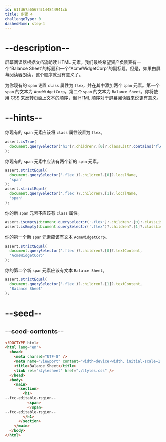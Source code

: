 ```yaml
---
id: 61fd67a656743144844941cb
title: 步骤 4
challengeType: 0
dashedName: step-4
---
```


# --description--

屏幕阅读器根据文档流朗读 HTML 元素。我们最终希望资产负债表有一个“Balance Sheet”的标题和一个“AcmeWidgetCorp”的副标题。但是，如果由屏幕阅读器朗读，这个顺序就没有意义了。

为你现有的 `span` 设置 `class` 属性为 `flex`，并在其中添加两个 `span` 元素。第一个 `span` 的文本为 `AcmeWidgetCorp`。第二个 `span` 的文本为 `Balance Sheet`。你将使用 CSS 来反转页面上文本的顺序，但 HTML 顺序对于屏幕阅读器来说更有意义。

# --hints--

你现有的 `span` 元素应该将 `class` 属性设置为 `flex`。

```js
assert.isTrue(
  document.querySelector('h1')?.children?.[0]?.classList?.contains('flex')
);
```

你现有的 `span` 元素中应该有两个新的 `span` 元素。

```js
assert.strictEqual(
  document.querySelector('.flex')?.children?.[0]?.localName,
  'span'
);
assert.strictEqual(
  document.querySelector('.flex')?.children?.[1]?.localName,
  'span'
);
```

你的新 `span` 元素不应该有 `class` 属性。

```js
assert.isEmpty(document.querySelector('.flex')?.children?.[0]?.classList);
assert.isEmpty(document.querySelector('.flex')?.children?.[1]?.classList);
```

你的第一个新 `span` 元素应该有文本 `AcmeWidgetCorp`。

```js
assert.strictEqual(
  document.querySelector('.flex')?.children?.[0]?.textContent,
  'AcmeWidgetCorp'
);
```

你的第二个新 `span` 元素应该有文本 `Balance Sheet`。

```js
assert.strictEqual(
  document.querySelector('.flex')?.children?.[1]?.textContent,
  'Balance Sheet'
);
```

# --seed--

## --seed-contents--

```html
<!DOCTYPE html>
<html lang="en">
  <head>
    <meta charset="UTF-8" />
    <meta name="viewport" content="width=device-width, initial-scale=1.0" />
    <title>Balance Sheet</title>
    <link rel="stylesheet" href="./styles.css" />
  </head>
  <body>
    <main>
      <section>
        <h1>
--fcc-editable-region--
          <span>
          </span>
--fcc-editable-region--
        </h1>
      </section>
    </main>
  </body>
</html>
```

```css

```

